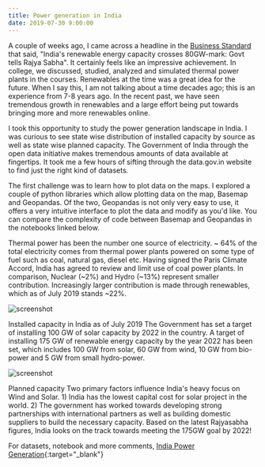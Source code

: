 ```yaml
---
title: Power generation in India
date: 2019-07-30 9:00:00
---
```

A couple of weeks ago, I came across a headline in the [Business Standard](https://www.business-standard.com/article/pti-stories/india-s-renewable-energy-capacity-crosses-80gw-mark-says-r-k-singh-119071600668_1.html) that said, "India's renewable energy capacity crosses 80GW-mark: Govt tells Rajya Sabha". It certainly feels like an impressive achievement. In college, we discussed, studied, analyzed and simulated thermal power plants in the courses. Renewables at the time was a great idea for the future. When I say this, I am not talking about a time decades ago; this is an experience from 7-8 years ago. In the recent past, we have seen tremendous growth in renewables and a large effort being put towards bringing more and more renewables online.

I took this opportunity to study the power generation landscape in India. I was curious to see state wise distribution of installed capacity by source as well as state wise planned capacity. The Government of India through the open data initiative makes tremendous amounts of data available at fingertips. It took me a few hours of sifting through the data.gov.in website to find just the right kind of datasets.

The first challenge was to learn how to plot data on the maps. I explored a couple of python libraries which allow plotting data on the map, Basemap and Geopandas. Of the two, Geopandas is not only very easy to use, it offers a very intuitive interface to plot the data and modify as you'd like. You can compare the complexity of code between Basemap and Geopandas in the notebooks linked below.

Thermal power has been the number one source of electricity. ~ 64% of the total electricity comes from thermal power plants powered on some type of fuel such as coal, natural gas, diesel etc. Having signed the Paris Climate Accord, India has agreed to review and limit use of coal power plants. In comparison, Nuclear (~2%) and Hydro (~13%) represent smaller contribution. Increasingly larger contribution is made through renewables, which as of July 2019 stands ~22%.

![screenshot](https://media-exp1.licdn.com/dms/image/C5612AQF8jrcWsEoVig/article-inline_image-shrink_1500_2232/0/1564527998316?e=2147483647&v=beta&t=aBmoa_VbRM_JEkdKNrVasM9hycSxDlsC6JN2P2QnV7s)

Installed capacity in India as of July 2019
The Government has set a target of installing 100 GW of solar capacity by 2022 in the country.  A target of installing 175 GW of renewable energy capacity by the year 2022 has been set, which includes 100 GW from solar, 60 GW from wind, 10 GW from bio-power and 5 GW from small hydro-power.

![screenshot](https://media-exp1.licdn.com/dms/image/C5612AQGIo0Vh5StqIA/article-inline_image-shrink_1500_2232/0/1564528663001?e=2147483647&v=beta&t=uZJNK2Pv5b2Fh3YEoB0ySe1MG116yEQkZ_fYhAvM2cc)

Planned capacity
Two primary factors influence India's heavy focus on Wind and Solar. 1) India has the lowest capital cost for solar project in the world. 2) The government has worked towards developing strong partnerships with international partners as well as building domestic suppliers to build the necessary capacity. Based on the latest Rajyasabha figures, India looks on the track towards meeting the 175GW goal by 2022!

For datasets, notebook and more comments, [India Power Generation](https://github.com/jaydeshpande/India-Power-Generation){:target="_blank"}